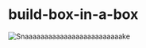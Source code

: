 # build-box-in-a-box

![Snaaaaaaaaaaaaaaaaaaaaaaaaake](http://images.halloweencostumes.com/blog/images/481/722-1/diy-metal-gear-solid-box-finished.jpg "Logo Title Text 1")
